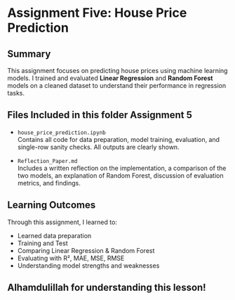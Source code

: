 # Assignment Five: House Price Prediction

## Summary

This assignment focuses on predicting house prices using machine learning models. I trained and evaluated **Linear Regression** and **Random Forest** models on a cleaned dataset to understand their performance in regression tasks.

## Files Included in this folder Assignment 5

- `house_price_prediction.ipynb`  
  Contains all code for data preparation, model training, evaluation, and single-row sanity checks. All outputs are clearly shown.

- `Reflection_Paper.md`  
  Includes a written reflection on the implementation, a comparison of the two models, an explanation of Random Forest, discussion of evaluation metrics, and findings.

## Learning Outcomes

Through this assignment, I learned to:

- Learned data preparation  
- Training and Test 
- Comparing Linear Regression & Random Forest  
- Evaluating with R², MAE, MSE, RMSE  
- Understanding model strengths and weaknesses

## Alhamdulillah for understanding this lesson!
 